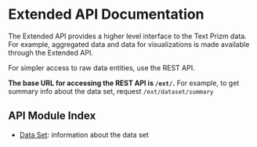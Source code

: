 # Extended API Documentation

The Extended API provides a higher level interface to the Text Prizm data.
For example, aggregated data and data for visualizations is
made available through the Extended API.

For simpler access to raw data entities, use the REST API.

**The base URL for accessing the REST API is `/ext/`.**
For example, to get summary info about the data set, request `/ext/dataset/summary`

## API Module Index

* [Data Set](ext/dataset.md): information about the data set

